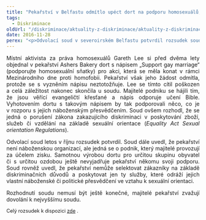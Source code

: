 ```yaml
---
title: "Pekařství v Belfastu odmítlo upéct dort na podporu homosexuálů, soud to označil za diskriminaci"
tags:
  - Diskriminace
oldUrl: "/diskriminace/aktuality-z-diskriminace/aktuality-z-diskriminace-2016/pekarstvi-v-belfastu-odmitlo-upect-dort-na-podporu-homosexualu-soud-to-oznacil-za-diskrimina/"
date: 2016-11-28
perex: "<p>Odvolací soud v severoirském Belfastu potvrdil rozsudek soudu první instance v případu Lee vs. Ashers Baking Company Ltd. Pekařská firma se dopustila diskriminačního jednání, když odmítla zákazníkovi upéct dort s nápisem na podporu homosexuálních sňatků. Soud dospěl k závěru, že se firma dopustila diskriminace na základě sexuální orientace.</p>"
---
```


<!-- imported from the old website -->

<p class="MsoNormal" style="text-align:justify">Místní
aktivista za práva homosexuálů Gareth Lee si před dvěma lety objednal v
pekařství Ashers Bakery dort s nápisem „Support gay marriage“ (podporujte
homosexuální sňatky) pro akci, která se měla konat v rámci Mezinárodního
dne proti homofobii. Pekařství však jeho žádost odmítla, protože se
s vyzněním nápisu neztotožňuje. Lee se tímto cítil poškozen a celá
záležitost nakonec skončila u soudu. Majitelé podniku se hájili tím, že jsou
věřící evangeličtí křesťané a nápis odporuje učení Bible. Vyhotovením dortu
s takovým nápisem by tak podporovali něco, co je v rozporu
s jejich náboženským přesvědčením. Soud ovšem rozhodl, že se jedná o
porušení zákona zakazujícího diskriminaci v poskytování zboží, služeb či
vzdělání na základě sexuální orientace (<i>Equality
Act Sexual orientation Regulations</i>). </p><p class="MsoNormal" style="text-align:justify">Odvolací soud letos v říjnu
rozsudek potvrdil. Soud dále uvedl, že pekařství není náboženskou organizací,
ale jedná se o podnik, který majitelé provozují za účelem zisku. Samotnou
výrobou dortu pro určitou skupinu obyvatel či s určitou ozdobou ještě
nevyjadřuje pekařství někomu svoji podporu. Soud rovněž uvedl, že pekařství
nemůže selektovat zákazníky na základě diskriminačních důvodů a poskytovat jen
ty služby, které odráží jejich vlastní náboženské či politické přesvědčení ve
vztahu k sexuální orientaci.</p>

<p class="MsoNormal" style="text-align:justify">Rozhodnutí
soudu nemusí být ještě konečné, majitelé pekařství zvažují dovolání
k nejvyššímu soudu.</p>

<p class="MsoNormal" style="text-align:justify"><span style="font-size: 12.8px;">Celý
rozsudek k dispozici <a title="Otevření do nového okna" href="http://www.equalityni.org/Footer-Links/News/Delivering-Equality/Court-Rules-Cake-Case-was-Discrimination" target="_blank">zde</a> .</span></p>

